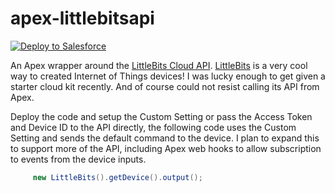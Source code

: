 apex-littlebitsapi
==================

<a href="https://githubsfdeploy.herokuapp.com?owner=afawcett&repo=apex-littlebitsapi">
  <img alt="Deploy to Salesforce"
       src="https://raw.githubusercontent.com/afawcett/githubsfdeploy/master/src/main/webapp/resources/img/deploy.png">
</a>

An Apex wrapper around the [LittleBits Cloud API](http://developer.littlebitscloud.cc/preview). [LittleBits](http://littlebits.cc/cloud) is a very cool way to created Internet of Things devices! I was lucky enough to get given a starter cloud kit recently. And of course could not resist calling its API from Apex.

Deploy the code and setup the Custom Setting or pass the Access Token and Device ID to the API directly, the following code uses the Custom Setting and sends the default command to the device. I plan to expand this to support more of the API, including Apex web hooks to allow subscription to events from the device inputs.

```java
     new LittleBits().getDevice().output();
```
